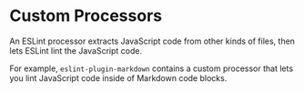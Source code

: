 # Custom Processors

An ESLint processor extracts JavaScript code from other kinds of files, then lets ESLint lint the JavaScript code.

For example, `eslint-plugin-markdown` contains a custom processor that lets you lint JavaScript code inside of Markdown code blocks.
